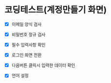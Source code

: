 # 코딩테스트(계정만들기 화면)

- [x] 이메일 양식 검사

- [x] 비밀번호 정규 검사

- [x] 필수 입력사항 확인

- [x] 로그인 화면 전환

- [x] 다음버튼 클릭시 입력한 데이터 확인

- [x] 언어 설정
